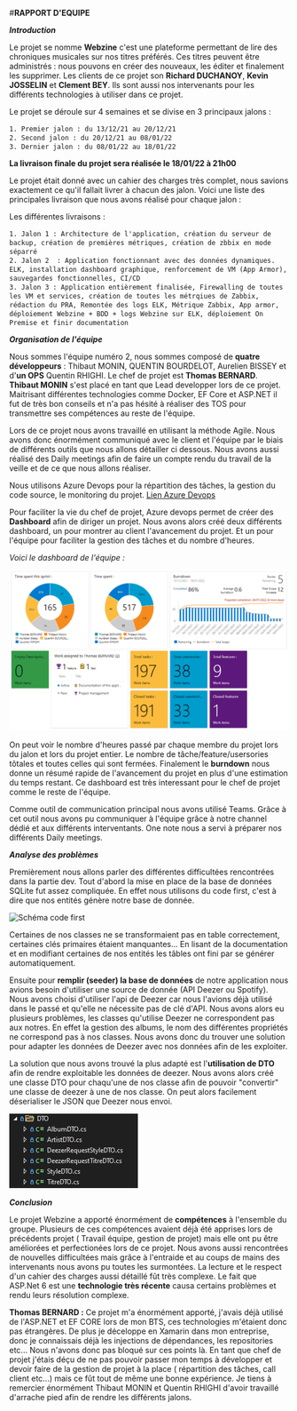 ﻿#**RAPPORT D'EQUIPE**


**_Introduction_**

Le projet se nomme **Webzine** c'est une plateforme permettant de lire des chroniques musicales sur nos titres préférés. Ces titres peuvent être administrés : nous pouvons en créer des nouveaux, les éditer et finalement les supprimer. 
Les clients de ce projet son **Richard DUCHANOY**, **Kevin JOSSELIN** et **Clement BEY**. Ils sont aussi nos intervenants pour les différents technologies à utiliser dans ce projet.

Le projet se déroule sur 4 semaines et se divise en 3 principaux jalons :

    1. Premier jalon : du 13/12/21 au 20/12/21
    2. Second jalon : du 20/12/21 au 08/01/22
    3. Dernier jalon : du 08/01/22 au 18/01/22

**La livraison finale du projet sera réalisée le 18/01/22 à 21h00**

Le projet était donné avec un cahier des charges très complet, nous savions exactement ce qu'il fallait livrer à chacun des jalon. Voici une liste des principales livraison que nous avons réalisé pour chaque jalon :

Les différentes livraisons : 

    1. Jalon 1 : Architecture de l'application, création du serveur de backup, création de premières métriques, création de zbbix en mode séparré
    2. Jalon 2  : Application fonctionnant avec des données dynamiques. ELK, installation dashboard graphique, renforcement de VM (App Armor), sauvegardes fonctionnelles, CI/CD
    3. Jalon 3 : Application entièrement finalisée, Firewalling de toutes les VM et services, création de toutes les métrqiues de Zabbix, rédaction du PRA, Remontée des logs ELK, Métrique Zabbix, App armor, déploiement Webzine + BDD + logs Webzine sur ELK, déploiement On Premise et finir documentation


**_Organisation de l'équipe_**

Nous sommes l'équipe numéro 2, nous sommes composé de **quatre développeurs** : Thibaut MONIN, QUENTIN BOURDELOT, Aurelien BISSEY et d'**un OPS** Quentin RHIGHI. Le chef de projet est **Thomas BERNARD**.
**Thibaut MONIN** s'est placé en tant que Lead developper lors de ce projet. Maitrisant différentes technologies comme Docker, EF Core et ASP.NET il fut de très bon conseils et n'a pas hésité à réaliser des TOS pour transmettre ses compétences au reste de l'équipe.

Lors de ce projet nous avons travaillé en utilisant la méthode Agile. Nous avons donc énormément communiqué avec le client et l'équipe par le biais de différents outils que nous allons détailler ci dessous. Nous avons aussi réalisé des Daily meetings afin de faire un compte rendu du travail de la veille et de ce que nous allons réaliser.

Nous utilisons Azure Devops pour la répartition des tâches, la gestion du code source, le monitoring du projet. [Lien Azure Devops](https://dev.azure.com/2024-D1-P3-E2/Webzine)

Pour faciliter la vie du chef de projet, Azure devops permet de créer des **Dashboard** afin de diriger un projet. Nous avons alors créé deux différents dashboard, un pour montrer au client l'avancement du projet. Et un pour l'équipe pour faciliter la gestion des tâches et du nombre d'heures.

_Voici le dashboard de l'équipe :_

![Dashboard](Images/TeamDashboard.png)

On peut voir le nombre d'heures passé par chaque membre du projet lors du jalon et lors du projet entier. Le nombre de tâche/feature/usersories tôtales et toutes celles qui sont fermées. Finalement le **burndown** nous donne un résumé rapide de l'avancement du projet en plus d'une estimation du temps restant. Ce dashboard est très interessant pour le chef de projet comme le reste de l'équipe.

Comme outil de communication principal nous avons utilisé Teams. Grâce à cet outil nous avons pu communiquer à l'équipe grâce à notre channel dédié et aux différents interventants. One note nous a servi à préparer nos différents Daily meetings.


**_Analyse des problèmes_**

Premièrement nous allons parler des différentes difficultées rencontrées dans la partie dev. Tout d'abord la mise en place de la base de données SQLite fut assez compliquée. En effet nous utilisons du code first, c'est à dire que nos entités génère notre base de donnée. 

![Schéma code first](https://www.entityframeworktutorial.net/images/EF5/code-first.png)

Certaines de nos classes ne se transformaient pas en table correctement, certaines clés primaires étaient manquantes... En lisant de la documentation et en modifiant certaines de nos entités les tâbles ont fini par se générer automatiquement. 


Ensuite pour **remplir (seeder) la base de données** de notre application nous avions besoin d'utiliser une source de donnée (API Deezer ou Spotify). Nous avons choisi d'utiliser l'api de Deezer car nous l'avions déjà utilisé dans le passé et qu'elle ne nécessite pas de clé d'API. Nous avons alors eu plusieurs problèmes, les classes qu'utilise Deezer ne correspondent pas aux notres. En effet la gestion des albums, le nom des différentes propriétés ne correspond pas à nos classes. Nous avons donc du trouver une solution pour adapter les données de Deezer avec nos données afin de les exploiter.

La solution que nous avons trouvé la plus adapté est l'**utilisation de DTO** afin de rendre exploitable les données de deezer. Nous avons alors créé une classe DTO pour chaqu'une de nos classe afin de pouvoir "convertir" une classe de deezer à une de nos classe. On peut alors facilement déserialiser le JSON que Deezer nous envoi.

![Folder DTO](Images/FolderDTO.png)


**_Conclusion_**

Le projet Webzine a apporté énormément de **compétences** à l'ensemble du groupe. Plusieurs de ces compétences avaient déjà été apprises lors de précédents projet ( Travail équipe, gestion de projet) mais elle ont pu être améliorées et perfectionées lors de ce projet. 
Nous avons aussi rencontrées de nouvelles difficultées mais grâce à l'entraide et au coups de mains des intervenants nous avons pu toutes les surmontées. La lecture et le respect d'un cahier des charges aussi détaillé fût très complexe. Le fait que ASP.Net 6 est une **technologie très récente** causa certains problèmes et rendu leurs résolution complexe.

**Thomas BERNARD :** Ce projet m'a énormément apporté, j'avais déjà utilisé de l'ASP.NET et EF CORE lors de mon BTS, ces technologies m'étaient donc pas étrangères. De plus je déceloppe en Xamarin dans mon entreprise, donc je connaissais déjà les injections de dépendances, les repositories etc... 
Nous n'avons donc pas bloqué sur ces points là. En tant que chef de projet j'étais déçu de ne pas pouvoir passer mon temps à développer et devoir faire de la gestion de projet à la place ( répartition des tâches, call client etc...) mais ce fût tout de même une bonne expérience. Je tiens à remercier énormément Thibaut MONIN et Quentin RHIGHI d'avoir travaillé d'arrache pied afin de rendre les différents jalons.






